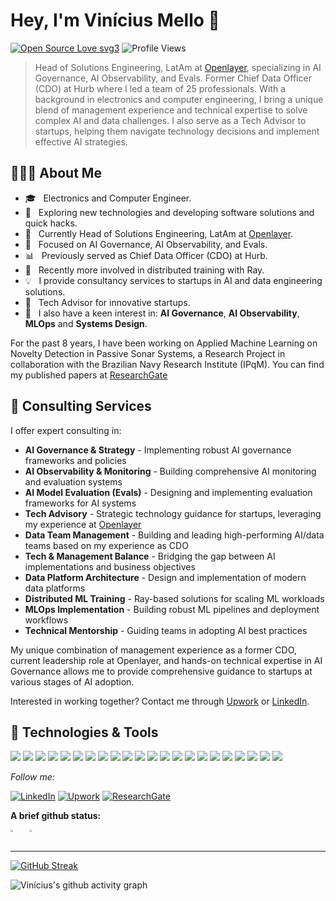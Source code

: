 # Hey, I'm Vinícius Mello 👋

[![Open Source Love svg3](https://badges.frapsoft.com/os/v3/open-source.svg?v=103)](https://github.com/ellerbrock/open-source-badges/)
![Profile Views](https://komarev.com/ghpvc/?username=viniciusdsmello&color=blueviolet)

> Head of Solutions Engineering, LatAm at [Openlayer](https://openlayer.com), specializing in AI Governance, AI Observability, and Evals. Former Chief Data Officer (CDO) at Hurb where I led a team of 25 professionals. With a background in electronics and computer engineering, I bring a unique blend of management experience and technical expertise to solve complex AI and data challenges. I also serve as a Tech Advisor to startups, helping them navigate technology decisions and implement effective AI strategies.

## 👨🏻‍💻 About Me

- 🎓 &nbsp; Electronics and Computer Engineer.
- 🙂 &nbsp; Exploring new technologies and developing software solutions and quick hacks.
- 💼 &nbsp; Currently Head of Solutions Engineering, LatAm at [Openlayer](https://openlayer.com).
- 🤖 &nbsp; Focused on AI Governance, AI Observability, and Evals.
- 📊 &nbsp; Previously served as Chief Data Officer (CDO) at Hurb.
- 🚀 &nbsp; Recently more involved in distributed training with Ray.
- 💡 &nbsp; I provide consultancy services to startups in AI and data engineering solutions.
- 🔮 &nbsp; Tech Advisor for innovative startups.
- 🧠 &nbsp; I also have a keen interest in: **AI Governance**, **AI Observability**, **MLOps** and **Systems Design**.

For the past 8 years, I have been working on Applied Machine Learning on Novelty Detection in Passive Sonar Systems, a Research Project in collaboration with the Brazilian Navy Research Institute (IPqM). You can find my published papers at [ResearchGate](https://www.researchgate.net/profile/Vinicius-Mello)

## 🚀 Consulting Services

I offer expert consulting in:

- **AI Governance & Strategy** - Implementing robust AI governance frameworks and policies
- **AI Observability & Monitoring** - Building comprehensive AI monitoring and evaluation systems
- **AI Model Evaluation (Evals)** - Designing and implementing evaluation frameworks for AI systems
- **Tech Advisory** - Strategic technology guidance for startups, leveraging my experience at [Openlayer](https://openlayer.com)
- **Data Team Management** - Building and leading high-performing AI/data teams based on my experience as CDO
- **Tech & Management Balance** - Bridging the gap between AI implementations and business objectives
- **Data Platform Architecture** - Design and implementation of modern data platforms
- **Distributed ML Training** - Ray-based solutions for scaling ML workloads
- **MLOps Implementation** - Building robust ML pipelines and deployment workflows
- **Technical Mentorship** - Guiding teams in adopting AI best practices

My unique combination of management experience as a former CDO, current leadership role at Openlayer, and hands-on technical expertise in AI Governance allows me to provide comprehensive guidance to startups at various stages of AI adoption.

Interested in working together? Contact me through [Upwork](https://www.upwork.com/freelancers/~019eb14406aa6dc933) or [LinkedIn](https://www.linkedin.com/in/viniciusdsmello/).

## 🔧 Technologies & Tools

![](https://img.shields.io/badge/OS-Linux-informational?style=flat&logo=linux&logoColor=white&color=blueviolet)
![](https://img.shields.io/badge/Editor-VS_Code-informational?style=flat&logo=visual-studio-code&logoColor=white&color=blueviolet)
![](https://img.shields.io/badge/Code-Python-informational?style=flat&logo=python&logoColor=white&color=blueviolet)
![](https://img.shields.io/badge/Shell-Bash-informational?style=flat&logo=gnu-bash&logoColor=white&color=blueviolet)
![](https://img.shields.io/badge/Tools-PostgreSQL-informational?style=flat&logo=postgresql&logoColor=white&color=blueviolet)
![](https://img.shields.io/badge/Tools-MySQL-informational?style=flat&logo=mysql&logoColor=white&color=blueviolet)
![](https://img.shields.io/badge/Tools-Docker-informational?style=flat&logo=docker&logoColor=white&color=blueviolet)
![](https://img.shields.io/badge/Tools-GCP-informational?style=flat&logo=google&logoColor=white&color=blueviolet)
![](https://img.shields.io/badge/Tools-AWS-informational?style=flat&logo=amazon&logoColor=white&color=blueviolet)
![](https://img.shields.io/badge/Tools-Ray-informational?style=flat&logo=ray&logoColor=white&color=blueviolet)
![](https://img.shields.io/badge/ML-PyTorch-informational?style=flat&logo=pytorch&logoColor=white&color=blueviolet)
![](https://img.shields.io/badge/ML-TensorFlow-informational?style=flat&logo=tensorflow&logoColor=white&color=blueviolet)
![](https://img.shields.io/badge/Data-Spark-informational?style=flat&logo=apache-spark&logoColor=white&color=blueviolet)
![](https://img.shields.io/badge/Data-Kafka-informational?style=flat&logo=apache-kafka&logoColor=white&color=blueviolet)
![](https://img.shields.io/badge/Data-Airflow-informational?style=flat&logo=apache-airflow&logoColor=white&color=blueviolet)
![](https://img.shields.io/badge/MLOps-MLflow-informational?style=flat&logo=mlflow&logoColor=white&color=blueviolet)
![](https://img.shields.io/badge/Cloud-Kubernetes-informational?style=flat&logo=kubernetes&logoColor=white&color=blueviolet)
![](https://img.shields.io/badge/Leadership-DataStrategy-informational?style=flat&logo=strategy&logoColor=white&color=blueviolet)
![](https://img.shields.io/badge/Management-TeamLeadership-informational?style=flat&logo=microsoft-teams&logoColor=white&color=blueviolet)
![](https://img.shields.io/badge/AI-Governance-informational?style=flat&logo=openai&logoColor=white&color=blueviolet)
![](https://img.shields.io/badge/AI-Observability-informational?style=flat&logo=grafana&logoColor=white&color=blueviolet)
![](https://img.shields.io/badge/AI-Evals-informational?style=flat&logo=checkmarx&logoColor=white&color=blueviolet)

<i>Follow me:</i><br>

[![LinkedIn](https://img.shields.io/badge/-LINKEDIN-0077B5?style=for-the-badge&logo=linkedin&logoColor=white)](https://www.linkedin.com/in/viniciusdsmello/)
[![Upwork](https://img.shields.io/badge/-UPWORK-6FDA44?style=for-the-badge&logo=upwork&logoColor=white)](https://www.upwork.com/freelancers/~019eb14406aa6dc933)
[![ResearchGate](https://img.shields.io/badge/-RESEARCHGATE-00CCBB?style=for-the-badge&logo=researchgate&logoColor=white)](https://www.researchgate.net/profile/Vinicius-Mello)


<!-- ## 📂 Featured Projects -->


<!-- Replace 'your-best-repo' and 'another-great-repo' with your actual repositories -->


**A brief github status:** 

<div style="display: flex; flex-wrap: wrap; gap: 10px;">
  <a href="https://github.com/anuraghazra/github-readme-stats">
    <img width="45%" src="https://github-readme-stats.vercel.app/api/top-langs/?username=viniciusdsmello&hide=javascript,html,css&theme=onedark" />
  </a>

  <a href="https://github.com/anuraghazra/github-readme-stats">
    <img width="45%" src="https://github-readme-stats.vercel.app/api?username=viniciusdsmello&show_icons=true&theme=onedark" />
  </a>
</div>

---

[![GitHub Streak](https://github-readme-streak-stats.herokuapp.com/?user=viniciusdsmello&theme=onedark)](https://git.io/streak-stats)

![Vinícius's github activity graph](https://github-readme-activity-graph.vercel.app/graph?username=viniciusdsmello&theme=react-dark)

